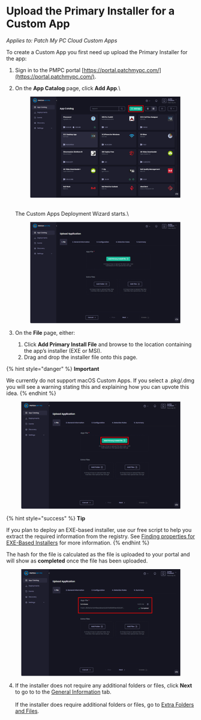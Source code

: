 # Upload the Primary Installer for a Custom App

_Applies to: Patch My PC Cloud Custom Apps_

To create a Custom App you first need up upload the Primary Installer for the app:

1. Sign in to the PMPC portal [https://portal.patchmypc.com/](https://portal.patchmypc.com/).
2.  On the **App Catalog** page, click **Add App**.\


    <figure><img src="/_images/gitbook/image%20%28209%29.png" alt="Clicking &#x22;Add App&#x22; on the App Catalog page" width="563"><figcaption></figcaption></figure>

    \
    The Custom Apps Deployment Wizard starts.\


    <figure><img src="/_images/gitbook/image%20%28210%29.png" alt="Custom Apps Deployment Wizard" width="563"><figcaption></figcaption></figure>
3. On the **File** page, either:
   1. Click **Add Primary Install File** and browse to the location containing the app’s installer (EXE or MSI).
   2. Drag and drop the installer file onto this page.

{% hint style="danger" %}
**Important**

We currently do not support macOS Custom Apps. If you select a .pkg/.dmg you will see a warning stating this and explaining how you can upvote this idea.
{% endhint %}

<figure><img src="/_images/gitbook/image%20%28211%29.png" alt="Clicking “Add Primary Install File” on the “Upload Application” page " width="563"><figcaption></figcaption></figure>

{% hint style="success" %}
**Tip**

If you plan to deploy an EXE-based installer, use our free script to help you extract the required information from the registry. See [Finding properties for EXE-Based Installers](../custom-apps-reference/find-properties-for-exe-based-installers.md) for more information.
{% endhint %}

The hash for the file is calculated as the file is uploaded to your portal and will show as **completed** once the file has been uploaded.

<figure><img src="/_images/gitbook/image%20%28212%29.png" alt="Calculating the hash for the file as its uploaded to your portal." width="563"><figcaption></figcaption></figure>

4. If the installer does not require any additional folders or files, click **Next** to go to to the [General Information](custom-apps-general-information-tab.md) tab.\
   \
   If the installer does require additional folders or files, go to [Extra Folders and Files](custom-apps-file-tab.md).

